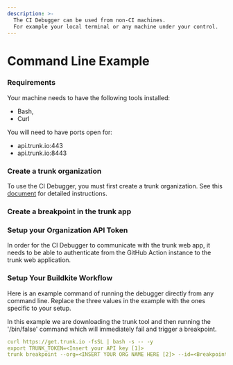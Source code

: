 ```yaml
---
description: >-
  The CI Debugger can be used from non-CI machines.
  For example your local terminal or any machine under your control.
---
```


# Command Line Example

### Requirements

Your machine needs to have the following tools installed:

- Bash,
- Curl

You will need to have ports open for:

- api.trunk.io:443
- api.trunk.io:8443

### Create a trunk organization

To use the CI Debugger, you must first create a trunk organization. See this [document](https://docs.trunk.io/administration/manage-members-and-organizations) for detailed instructions.

### Create a breakpoint in the trunk app

### Setup your Organization API Token

In order for the CI Debugger to communicate with the trunk web app, it needs to be able to authenticate from the GitHub Action instance to the trunk web application.

### Setup Your Buildkite Workflow

Here is an example command of running the debugger directly from any command line. Replace the three values in the example with the ones specific to your setup.

In this example we are downloading the trunk tool and then running the '/bin/false' command which will immediately fail and trigger a breakpoint.

```yaml
curl https://get.trunk.io -fsSL | bash -s -- -y
export TRUNK_TOKEN=<Insert your API key [1]>
trunk breakpoint --org=<INSERT YOUR ORG NAME HERE [2]> --id=<Breakpoint Name [3]> -- /bin/false
```
